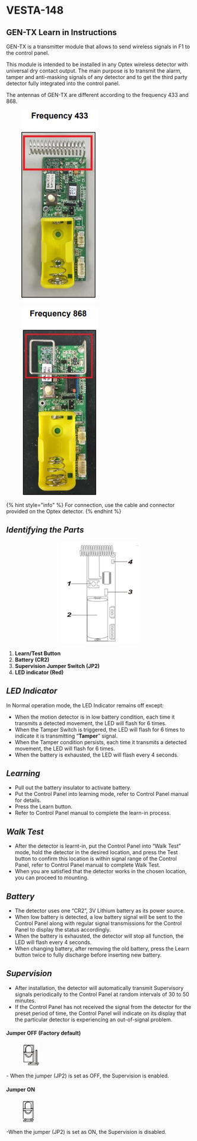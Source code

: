# VESTA-148

## **GEN-TX Learn in Instructions**

GEN-TX is a transmitter module that allows to send wireless signals in F1 to the control panel.

This module is intended to be installed in any Optex wireless detector with universal dry contact output. The main purpose is to transmit the alarm, tamper and anti-masking signals of any detector and to get the third party detector fully integrated into the control panel.

The antennas of GEN-TX are different according to the frequency 433 and 868.



<div data-full-width="true"><figure><img src=".gitbook/assets/1 (106).png" alt=""><figcaption></figcaption></figure> <figure><img src=".gitbook/assets/2 (114).png" alt=""><figcaption></figcaption></figure></div>

{% hint style="info" %}
For connection, use the cable and connector provided on the Optex detector.
{% endhint %}

## _**Identifying the Parts**_

<div align="center" data-full-width="true"><figure><img src=".gitbook/assets/3 (1) (1) (1) (1) (1) (1) (1) (1) (1) (1) (1) (1) (1) (1) (1) (1) (1) (1).png" alt="" width="215"><figcaption></figcaption></figure></div>

1. **Learn/Test Button**
2. **Battery (CR2)**
3. **Supervision Jumper Switch (JP2)**
4. **LED indicator (Red)**

## _**LED Indicator**_

In Normal operation mode, the LED Indicator remains off except:

* When the motion detector is in low battery condition, each time it transmits a detected movement, the LED will flash for 6 times.
* When the Tamper Switch is triggered, the LED will flash for 6 times to indicate it is transmitting “**Tamper**” signal.
* When the Tamper condition persists, each time it transmits a detected movement, the LED will flash for 6 times.
* When the battery is exhausted, the LED will flash every 4 seconds.

## _Learning_

* Pull out the battery insulator to activate battery.
* Put the Control Panel into learning mode, refer to Control Panel manual for details.
* Press the Learn button.
* Refer to Control Panel manual to complete the learn-in process.

## _Walk Test_

* After the detector is learnt-in, put the Control Panel into “Walk Test” mode, hold the detector in the desired location, and press the Test button to confirm this location is within signal range of the Control Panel, refer to Control Panel manual to complete Walk Test.
* When you are satisfied that the detector works in the chosen location, you can proceed to mounting.

## _**Battery**_

* The detector uses one “CR2”, 3V Lithium battery as its power source.
* When low battery is detected, a low battery signal will be sent to the Control Panel along with regular signal transmissions for the Control Panel to display the status accordingly.
* When the battery is exhausted, the detector will stop all function, the LED will flash every 4 seconds.
* When changing battery, after removing the old battery, press the Learn button twice to fully discharge before inserting new battery.

## _**Supervision**_

* After installation, the detector will automatically transmit Supervisory signals periodically to the Control Panel at random intervals of 30 to 50 minutes.
* If the Control Panel has not received the signal from the detector for the preset period of time, the Control Panel will indicate on its display that the particular detector is experiencing an out-of-signal problem.

#### **Jumper OFF (Factory default)**&#x20;

<div align="left"><figure><img src=".gitbook/assets/5 (1) (1) (1) (1) (1) (1) (1) (1).png" alt="" width="49"><figcaption></figcaption></figure></div>

\- When the jumper (JP2) is set as OFF, the Supervision is enabled.

#### **Jumper ON**

<div align="left"><figure><img src=".gitbook/assets/6 (1) (1) (1) (1) (1) (1) (1) (1).png" alt="" width="37"><figcaption></figcaption></figure></div>

-When the jumper (JP2) is set as ON, the Supervision is disabled.

